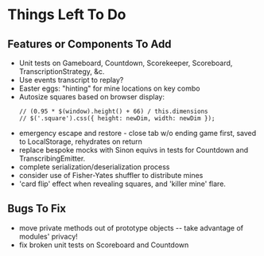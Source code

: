 # Things Left To Do

## Features or Components To Add
 - Unit tests on Gameboard, Countdown, Scorekeeper, Scoreboard, TranscriptionStrategy, &c.
 - Use events transcript to replay?
 - Easter eggs: "hinting" for mine locations on key combo
 - Autosize squares based on browser display:
    ```
    // (0.95 * $(window).height() + 66) / this.dimensions
    // $('.square').css({ height: newDim, width: newDim });
    ```
 - emergency escape and restore - close tab w/o ending game first, saved to LocalStorage, rehydrates on return
 - replace bespoke mocks with Sinon equivs in tests for Countdown and TranscribingEmitter.
 - complete serialization/deserialization process
 - consider use of Fisher-Yates shuffler to distribute mines
 - 'card flip' effect when revealing squares, and 'killer mine' flare.

## Bugs To Fix
 - move private methods out of prototype objects -- take advantage of modules' privacy!
 - fix broken unit tests on Scoreboard and Countdown